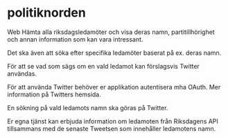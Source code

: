 # politiknorden
Web 
Hämta alla riksdagsledamöter och visa deras namn, partitillhörighet och annan information som kan vara intressant.

Det ska även att söka efter specifika ledamöter baserat på ex. deras namn. 

För att se vad som sägs om en vald ledamot kan förslagsvis Twitter användas. 

För att använda Twitter behöver er applikation autentisera mha OAuth. Mer information på Twitters hemsida. 

En sökning på vald ledamots namn ska göras på Twitter. 

Er egna tjänst kan erbjuda information om ledamoten från Riksdagens API tillsammans med de senaste Tweetsen som innehåller ledamotens namn.

